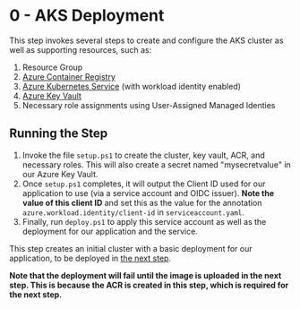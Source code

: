 # 0 - AKS Deployment

This step invokes several steps to create and configure the AKS cluster as well as supporting resources, such as:

1. Resource Group
2. [Azure Container Registry](https://learn.microsoft.com/en-us/azure/container-registry/container-registry-intro)
3. [Azure Kubernetes Service](https://learn.microsoft.com/en-us/azure/aks/what-is-aks) (with workload identity enabled)
4. [Azure Key Vault](https://learn.microsoft.com/en-us/azure/key-vault/general/overview)
5. Necessary role assignments using User-Assigned Managed Identies

## Running the Step

1. Invoke the file `setup.ps1` to create the cluster, key vault, ACR, and necessary roles. This will also create a secret named "mysecretvalue" in our Azure Key Vault.
2. Once `setup.ps1` completes, it will output the Client ID used for our application to use (via a service account and OIDC issuer). **Note the value of this client ID** and set this as the value for the annotation `azure.workload.identity/client-id` in `serviceaccount.yaml`.
3. Finally, run `deploy.ps1` to apply this service account as well as the deployment for our application and the service. 

This step creates an initial cluster with a basic deployment for our application, to be deployed in [the next step](../1-App/).

**Note that the deployment will fail until the image is uploaded in the next step. This is because the ACR is created in this step, which is required for the next step.**